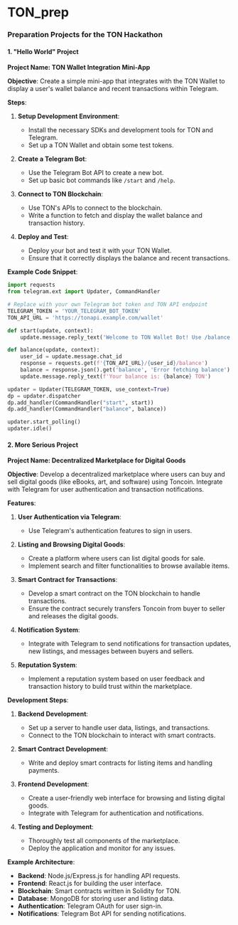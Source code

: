 # TON_prep

### Preparation Projects for the TON Hackathon

#### 1. "Hello World" Project

**Project Name: TON Wallet Integration Mini-App**

**Objective**: Create a simple mini-app that integrates with the TON Wallet to display a user's wallet balance and recent transactions within Telegram.

**Steps**:

1. **Setup Development Environment**:

   - Install the necessary SDKs and development tools for TON and Telegram.
   - Set up a TON Wallet and obtain some test tokens.

2. **Create a Telegram Bot**:

   - Use the Telegram Bot API to create a new bot.
   - Set up basic bot commands like `/start` and `/help`.

3. **Connect to TON Blockchain**:

   - Use TON's APIs to connect to the blockchain.
   - Write a function to fetch and display the wallet balance and transaction history.

4. **Deploy and Test**:
   - Deploy your bot and test it with your TON Wallet.
   - Ensure that it correctly displays the balance and recent transactions.

**Example Code Snippet**:

```python
import requests
from telegram.ext import Updater, CommandHandler

# Replace with your own Telegram bot token and TON API endpoint
TELEGRAM_TOKEN = 'YOUR_TELEGRAM_BOT_TOKEN'
TON_API_URL = 'https://tonapi.example.com/wallet'

def start(update, context):
    update.message.reply_text('Welcome to TON Wallet Bot! Use /balance to check your balance.')

def balance(update, context):
    user_id = update.message.chat_id
    response = requests.get(f'{TON_API_URL}/{user_id}/balance')
    balance = response.json().get('balance', 'Error fetching balance')
    update.message.reply_text(f'Your balance is: {balance} TON')

updater = Updater(TELEGRAM_TOKEN, use_context=True)
dp = updater.dispatcher
dp.add_handler(CommandHandler("start", start))
dp.add_handler(CommandHandler("balance", balance))

updater.start_polling()
updater.idle()
```

#### 2. More Serious Project

**Project Name: Decentralized Marketplace for Digital Goods**

**Objective**: Develop a decentralized marketplace where users can buy and sell digital goods (like eBooks, art, and software) using Toncoin. Integrate with Telegram for user authentication and transaction notifications.

**Features**:

1. **User Authentication via Telegram**:

   - Use Telegram's authentication features to sign in users.

2. **Listing and Browsing Digital Goods**:

   - Create a platform where users can list digital goods for sale.
   - Implement search and filter functionalities to browse available items.

3. **Smart Contract for Transactions**:

   - Develop a smart contract on the TON blockchain to handle transactions.
   - Ensure the contract securely transfers Toncoin from buyer to seller and releases the digital goods.

4. **Notification System**:

   - Integrate with Telegram to send notifications for transaction updates, new listings, and messages between buyers and sellers.

5. **Reputation System**:
   - Implement a reputation system based on user feedback and transaction history to build trust within the marketplace.

**Development Steps**:

1. **Backend Development**:

   - Set up a server to handle user data, listings, and transactions.
   - Connect to the TON blockchain to interact with smart contracts.

2. **Smart Contract Development**:

   - Write and deploy smart contracts for listing items and handling payments.

3. **Frontend Development**:

   - Create a user-friendly web interface for browsing and listing digital goods.
   - Integrate with Telegram for authentication and notifications.

4. **Testing and Deployment**:
   - Thoroughly test all components of the marketplace.
   - Deploy the application and monitor for any issues.

**Example Architecture**:

- **Backend**: Node.js/Express.js for handling API requests.
- **Frontend**: React.js for building the user interface.
- **Blockchain**: Smart contracts written in Solidity for TON.
- **Database**: MongoDB for storing user and listing data.
- **Authentication**: Telegram OAuth for user sign-in.
- **Notifications**: Telegram Bot API for sending notifications.
